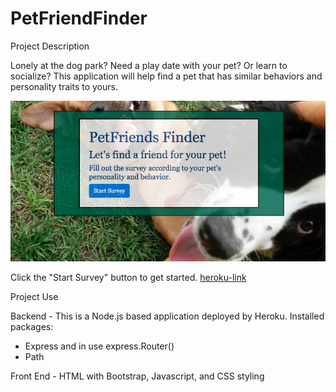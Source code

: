 # PetFriendFinder

Project Description 

Lonely at the dog park? Need a play date with your pet? Or learn to socialize?
This application will help find a pet that has similar behaviors and personality traits to yours.

![front-page](app/public/assets/images/petsFront.png)

Click the "Start Survey" button to get started.
[heroku-link](https://murmuring-hamlet-59011.herokuapp.com/)

Project Use

Backend - This is a Node.js based application deployed by Heroku.
Installed packages:
* Express and in use express.Router()
* Path

Front End - HTML with Bootstrap, Javascript, and CSS styling



